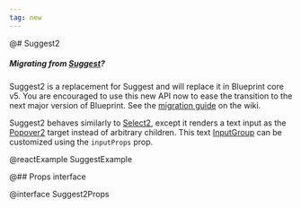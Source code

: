 ```yaml
---
tag: new
---
```


@# Suggest2

<div class="@ns-callout @ns-intent-primary @ns-icon-info-sign">
    <h5 class="@ns-heading">

Migrating from [Suggest](#select/suggest)?

</h5>

Suggest2 is a replacement for Suggest and will replace it in Blueprint core v5.
You are encouraged to use this new API now to ease the transition to the next major version of Blueprint.
See the [migration guide](https://github.com/palantir/blueprint/wiki/select-component-migration)
on the wiki.

</div>

Suggest2 behaves similarly to [Select2](#select/select2), except it
renders a text input as the [Popover2](#popover2-package/popover2) target instead of arbitrary children.
This text [InputGroup](#core/components/text-inputs.input-group) can be customized using the `inputProps` prop.

@reactExample SuggestExample

@## Props interface

@interface Suggest2Props
